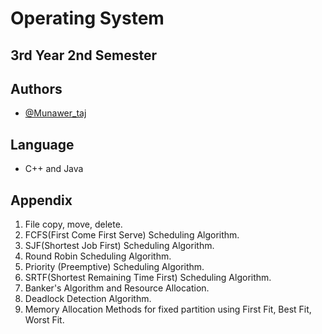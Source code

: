 # Operating System

## 3rd Year 2nd Semester

## Authors

- [@Munawer_taj](https://https://github.com/Munawertaj)

## Language

- C++ and Java

## Appendix

1. File copy, move, delete.
2. FCFS(First Come First Serve) Scheduling Algorithm.
3. SJF(Shortest Job First) Scheduling Algorithm.
4. Round Robin Scheduling Algorithm.
5. Priority (Preemptive) Scheduling Algorithm.
6. SRTF(Shortest Remaining Time First) Scheduling Algorithm.
7. Banker's Algorithm and Resource Allocation.
8. Deadlock Detection Algorithm.
9. Memory Allocation Methods for fixed partition using First Fit, Best Fit, Worst Fit.
